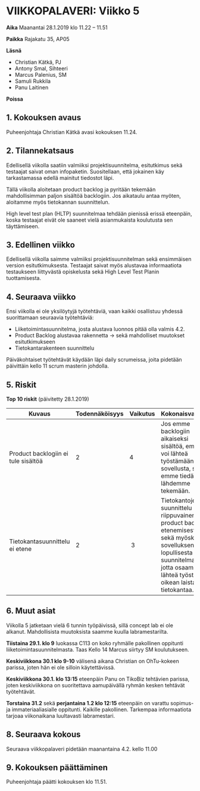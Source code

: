 # VIIKKOPALAVERI: Viikko 5

**Aika**	Maanantai 28.1.2019 klo 11.22 – 11.51

**Paikka**	Rajakatu 35, AP05

**Läsnä**	
 - Christian Kätkä, PJ
 - Antony Smal, Sihteeri
 - Marcus Palenius, SM
 - Samuli Rukkila
 - Panu Laitinen

**Poissa**	


## 1. Kokouksen avaus	
Puheenjohtaja Christian Kätkä avasi kokouksen 11.24.

## 2. Tilannekatsaus	
Edellisellä viikolla saatiin valmiiksi projektisuunnitelma, esitutkimus sekä testaajat saivat oman infopaketin. Suositellaan, että jokainen käy tarkastamassa edellä mainitut tiedostot läpi.

Tällä viikolla aloitetaan product backlog ja pyritään tekemään mahdollisimman paljon sisältöä backlogiin. Jos aikataulu antaa myöten, aloitamme myös tietokannan suunnittelun.

High level test plan (HLTP) suunnitelmaa tehdään pienissä erissä eteenpäin, koska testaajat eivät ole saaneet vielä asianmukaista koulutusta sen täyttämiseen.

## 3. Edellinen viikko	

Edellisellä viikolla saimme valmiiksi projektisuunnitelman sekä ensimmäisen version esitutkimuksesta. Testaajat saivat myös alustavaa informaatiota testaukseen liittyvästä opiskelusta sekä High Level Test Planin tuottamisesta. 

## 4. Seuraava viikko	
Ensi viikolla ei ole yksilöytyjä työtehtäviä, vaan kaikki osallistuu yhdessä suorittamaan seuraavia työtehtäviä:
- Liiketoimintasuunnitelma, josta alustava luonnos pitää olla valmis 4.2.
- Product Backlog alustavaa rakennetta -> sekä mahdolliset muutokset esitutkimukseen 
- Tietokantarakenteen suunnittelu

Päiväkohtaiset työtehtävät käydään läpi daily scrumeissa, joita pidetään päivittäin kello 11 scrum masterin johdolla.

## 5. Riskit	

**Top 10 riskit** (päivitetty 28.1.2019)

Kuvaus | Todennäköisyys | Vaikutus | Kokonaisvaikutus
----|----|----|----
Product backlogiin ei tule sisältöä| 2 | 4 | Jos emme backlogiin aikaiseksi sisältöä, emme voi lähteä työstämään sovellusta, sillä emme tiedä mitä lähdemme tekemään.
Tietokantasuunnittelu ei etene | 2 | 3 | Tietokantojen suunnittelu on riippuvainen product backlogin etenemisestä sekä myöskin sovelluksen ns. lopullisesta suunnitelmasta, jotta osaamme lähteä työstämään oikean laista tietokantaa. 

## 6. Muut asiat
Viikolla 5 jatketaan vielä 6 tunnin työpäivissä, sillä concept lab ei ole alkanut. Mahdollisista muutoksista saamme kuulla labramestarilta.

**Tiistaina 29.1. klo 9** luokassa C113 on koko ryhmälle pakollinen oppitunti liiketoimintasuunnitelmasta. Taas Kello 14 Marcus siirtyy SM koulutukseen.

**Keskiviikkona 30.1 klo 9-10** välisenä aikana Christian on OhTu-kokeen parissa, joten hän ei ole silloin käytettävissä.

**Keskiviikkona 30.1. klo 13:15** eteenpäin Panu on TikoBiz tehtävien parissa, joten keskiviikkona on suoritettava aamupäivällä ryhmän kesken tehtävät työtehtävät.

**Torstaina 31.2** sekä **perjantaina 1.2 klo 12:15** eteenpäin on varattu sopimus- ja immateriaaliasialle oppitunti. Kaikille pakollinen. Tarkempaa informaatiota tarjoaa viikonaikana luultavasti labramestari.

## 8. Seuraava kokous
Seuraava viikkopalaveri pidetään maanantaina 4.2. kello 11.00

## 9. Kokouksen päättäminen
Puheenjohtaja päätti kokouksen klo 11.51.
